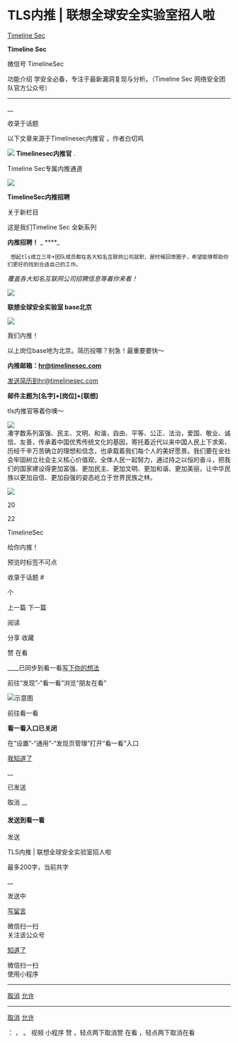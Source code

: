 #  TLS内推 | 联想全球安全实验室招人啦

[ Timeline Sec ](javascript:void\(0\);)

**Timeline Sec** ![]()

微信号 TimelineSec

功能介绍 学安全必备，专注于最新漏洞复现与分析。（Timeline Sec 网络安全团队官方公众号）

____

__

收录于话题

以下文章来源于Timelinesec内推官 ，作者白切鸡

![](http://wx.qlogo.cn/mmhead/Q3auHgzwzM5kv1OcSPPib6sr1SnmcyYf2pw40cY5wre7GnwicMzlyYDQ/0)
**Timelinesec内推官** .

Timeline Sec专属内推通道

  

![](https://gitee.com/fuli009/images/raw/master/public/20220218185254.png)

  

**TimelineSec内推招聘**

  

关于新栏目

这是我们Timeline Sec 全新系列

 **内推招聘！** _ ****_

     想起tls成立三年+团队成员都在各大知名互联网公司就职，是时候回馈圈子，希望能够帮助你们更好的找到合适自己的工作。

  

 _覆盖各大知名互联网公司招聘信息等着你来看！_

![](https://gitee.com/fuli009/images/raw/master/public/20220218185255.png)

  

 **联想全球安全实验室 base北京**

  

![](https://gitee.com/fuli009/images/raw/master/public/20220218185256.png)

  

  

  

我们内推！

以上岗位base地为北京。简历投哪？别急！最重要要快～

 **内推邮箱：hr@timelinesec.com**  

发送简历到hr@timelinesec.com

 **邮件主题为[名字]+[岗位]+[联想]**

tls内推官等着你噢～

![](https://gitee.com/fuli009/images/raw/master/public/20220218185301.png)  
凑字数系列富强、民主、文明、和谐，自由、平等、公正、法治，爱国、敬业、诚信、友善，传承着中国优秀传统文化的基因，寄托着近代以来中国人民上下求索、历经千辛万苦确立的理想和信念，也承载着我们每个人的美好愿景。我们要在全社会牢固树立社会主义核心价值观，全体人民一起努力，通过持之以恒的奋斗，把我们的国家建设得更加富强、更加民主、更加文明、更加和谐、更加美丽，让中华民族以更加自信、更加自强的姿态屹立于世界民族之林。

  

  

  

![](https://gitee.com/fuli009/images/raw/master/public/20220218185302.png)

20

22

TimelineSec

给你内推！  

  

预览时标签不可点

收录于话题 #

 个

上一篇 下一篇

阅读

分享 收藏

赞 在看

____已同步到看一看[写下你的想法](javascript:;)

前往“发现”-“看一看”浏览“朋友在看”

![示意图](//res.wx.qq.com/mmbizwap/zh_CN/htmledition/images/pic/appmsg/pic_like_comment55871f.png)

前往看一看

**看一看入口已关闭**

在“设置”-“通用”-“发现页管理”打开“看一看”入口

[我知道了](javascript:;)

__

已发送

取消 __

####  发送到看一看

发送

TLS内推 | 联想全球安全实验室招人啦

最多200字，当前共字

__

发送中

[写留言](javascript:;)

微信扫一扫  
关注该公众号

[知道了](javascript:;)

微信扫一扫  
使用小程序

****

[取消](javascript:void\(0\);) [允许](javascript:void\(0\);)

****

[取消](javascript:void\(0\);) [允许](javascript:void\(0\);)

： ， 。 视频 小程序 赞 ，轻点两下取消赞 在看 ，轻点两下取消在看

